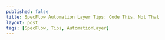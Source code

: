 ```yaml
---
published: false
title: SpecFlow Automation Layer Tips: Code This, Not That
layout: post
tags: [SpecFlow, Tips, AutomationLayer]
---
```

